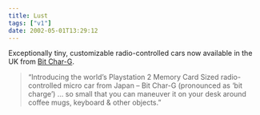 ```yaml
---
title: Lust
tags: ["v1"]
date: 2002-05-01T13:29:12
---
```


Exceptionally tiny, customizable radio-controlled cars now available in the UK from [Bit Char-G][1].

> &#8220;Introducing the world&#8217;s Playstation 2 Memory Card Sized radio-controlled micro car from Japan &#8211; Bit Char-G (pronounced as &#8216;bit charge&#8217;) &#8230; so small that you can maneuver it on your desk around coffee mugs, keyboard & other objects.&#8221;

[1]: http://www.bitcharg.co.uk/ "Bit Char-G UK sales"
